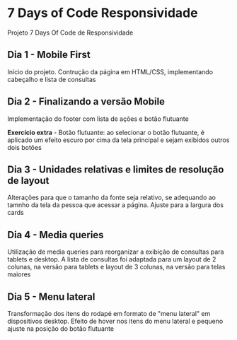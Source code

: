 # 7 Days of Code Responsividade
Projeto 7 Days Of Code de Responsividade

## Dia 1 - Mobile First
Início do projeto. Contrução da página em HTML/CSS, implementando cabeçalho e lista de consultas

## Dia 2 - Finalizando a versão Mobile
Implementação do footer com lista de ações e botão flutuante 

**Exercício extra** - 
Botão flutuante: ao selecionar o botão flutuante, é aplicado um efeito escuro por cima da tela principal e sejam exibidos outros dois botões

## Dia 3 - Unidades relativas e limites de resolução de layout
Alterações para que o tamanho da fonte seja relativo, se adequando ao tamnho da tela da pessoa que acessar a página. Ajuste para a largura dos cards

## Dia 4 - Media queries
Utilização de media queries para reorganizar a exibição de consultas para tablets e desktop. A lista de consultas foi adaptada para um layout de 2 colunas, na versão para tablets e layout de 3 colunas, na versão para telas maiores

## Dia 5 - Menu lateral
Transformação dos itens do rodapé em formato de "menu lateral" em dispositivos desktop. Efeito de hover nos itens do menu lateral e pequeno ajuste na posição do botão flutuante